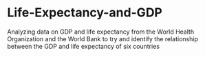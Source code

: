 # Life-Expectancy-and-GDP
Analyzing data on GDP and life expectancy from the World Health Organization and the World Bank to try and identify the relationship between the GDP and life expectancy of six countries
